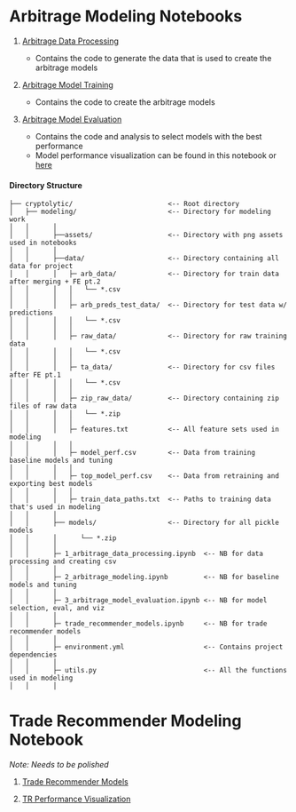 # Arbitrage Modeling Notebooks
1. [Arbitrage Data Processing](https://github.com/Cryptolytic-app/cryptolyticapp/blob/master/modeling/1_arbitrage_data_processing.ipynb)
    - Contains the code to generate the data that is used to create the arbitrage models
  
2. [Arbitrage Model Training](https://github.com/Cryptolytic-app/cryptolyticapp/blob/master/modeling/2_arbitrage_model_training.ipynb)
    - Contains the code to create the arbitrage models
  
3. [Arbitrage Model Evaluation](https://github.com/Cryptolytic-app/cryptolyticapp/blob/master/modeling/3_arbitrage_model_evaluation.ipynb)
    - Contains the code and analysis to select models with the best performance
    - Model performance visualization can be found in this notebook or [here](https://github.com/Cryptolytic-app/cryptolyticapp/tree/master/modeling/assets/visualizations)

#### Directory Structure
```
├── cryptolytic/                        <-- Root directory   
│   ├── modeling/                       <-- Directory for modeling work
│   │      │
│   │      ├──assets/                   <-- Directory with png assets used in notebooks
│   │      │
│   │      ├──data/                     <-- Directory containing all data for project
│   │      │   ├─ arb_data/             <-- Directory for train data after merging + FE pt.2
│   │      │   │   └── *.csv
│   │      │   │
│   │      │   ├─ arb_preds_test_data/  <-- Directory for test data w/ predictions
│   │      │   │   └── *.csv 
│   │      │   │
│   │      │   ├─ raw_data/             <-- Directory for raw training data
│   │      │   │   └── *.csv
│   │      │   │
│   │      │   ├─ ta_data/              <-- Directory for csv files after FE pt.1 
│   │      │   │   └── *.csv
│   │      │   │
│   │      │   ├─ zip_raw_data/         <-- Directory containing zip files of raw data
│   │      │   │   └── *.zip
│   │      │   │
│   │      │   ├─ features.txt          <-- All feature sets used in modeling
│   │      │   │
│   │      │   ├─ model_perf.csv        <-- Data from training baseline models and tuning
│   │      │   │
│   │      │   ├─ top_model_perf.csv    <-- Data from retraining and exporting best models
│   │      │   │
│   │      │   ├─ train_data_paths.txt  <-- Paths to training data that's used in modeling
│   │      │
│   │      ├── models/                  <-- Directory for all pickle models
│   │      │      └── *.zip
│   │      │
│   │      ├─ 1_arbitrage_data_processing.ipynb  <-- NB for data processing and creating csv
│   │      │
│   │      ├─ 2_arbitrage_modeling.ipynb         <-- NB for baseline models and tuning
│   │      │
│   │      ├─ 3_arbitrage_model_evaluation.ipynb <-- NB for model selection, eval, and viz
│   │      │
│   │      ├─ trade_recommender_models.ipynb     <-- NB for trade recommender models
│   │      │
│   │      ├─ environment.yml                    <-- Contains project dependencies
│   │      │
│   │      ├─ utils.py                           <-- All the functions used in modeling
│   │      │

```



# Trade Recommender Modeling Notebook
*Note: Needs to be polished*
1. [Trade Recommender Models](https://github.com/Cryptolytic-app/cryptolyticapp/blob/master/modeling/4_trade_recommender_models.ipynb)

2. [TR Performance Visualization](https://github.com/Cryptolyticapp/cryptolyticapp/blob/master/modeling/5_tr_performance_visualization.ipynb)

